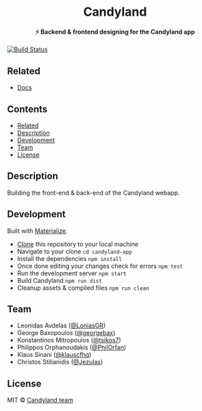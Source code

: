 <h1 align="center">
  Candyland
</h1>

<h4 align="center">
  ⚡️ Backend & frontend designing for the Candyland app
</h4>

[![Build Status](https://travis-ci.com/klauscfhq/candyland-app.svg?token=rXPPxPTH1doiuVrFnjqh&branch=master)](https://travis-ci.com/klauscfhq/candyland-app)

## Related

- [Docs](https://github.com/klauscfhq/candyland-docs)

## Contents

- [Related](#related)
- [Description](#description)
- [Development](#development)
- [Team](#team)
- [License](#license)

## Description

Building the front-end & back-end of the Candyland webapp.

## Development

Built with [Materialize](http://materializecss.com/).

- [Clone](https://help.github.com/articles/cloning-a-repository/) this repository to your local machine
- Navigate to your clone `cd candyland-app`
- Install the dependencies `npm install`
- Once done editing your changes check for errors `npm test`
- Run the development server `npm start`
- Build Candyland `npm run dist`
- Cleanup assets & compiled files `npm run clean`

## Team

- Leonidas Avdelas ([@LoniasGR](https://github.com/LoniasGR))
- George Baxopoulos ([@georgebax](https://github.com/georgebax))
- Konstantinos Mitropoulos ([@tsikos7](https://github.com/tsikos7))
- Philippos Orphanoudakis ([@PhilOrfan](https://github.com/PhilOrfan))
- Klaus Sinani ([@klauscfhq](https://github.com/klauscfhq))
- Christos Stilianidis ([@Jezulas](https://github.com/Jezulas))

## License

MIT © [Candyland team](https://github.com/klauscfhq/candyland-app/blob/master/license.md)

